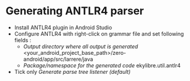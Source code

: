 # Generating ANTLR4 parser

- Install ANTLR4 plugin in Android Studio
- Configure ANTLR4 with right-click on grammar file and set following fields :
    - _Output directory where all output is generated_ <your_android_project_base_path>/zero-android/app/src/larrere/java
    - _Package/namespace for the generated code_ ekylibre.util.antlr4
- Tick only _Generate parse tree listener (default)_